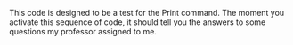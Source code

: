 This code is designed to be a test for the Print command. The moment you activate this sequence of code, it should tell you the answers to some questions my professor assigned to me.